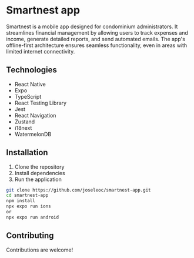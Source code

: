 # Smartnest app

Smartnest is a mobile app designed for condominium administrators. It streamlines financial management by allowing users to track expenses and income, generate detailed reports, and send automated emails. The app's offline-first architecture ensures seamless functionality, even in areas with limited internet connectivity.

## Technologies

- React Native
- Expo
- TypeScript
- React Testing Library
- Jest
- React Navigation
- Zustand
- i18next
- WatermelonDB

## Installation

1. Clone the repository
2. Install dependencies
3. Run the application

```bash
git clone https://github.com/joseleoc/smartnest-app.git
cd smartnest-app
npm install
npx expo run ions
or
npx expo run android
```

## Contributing

Contributions are welcome!
